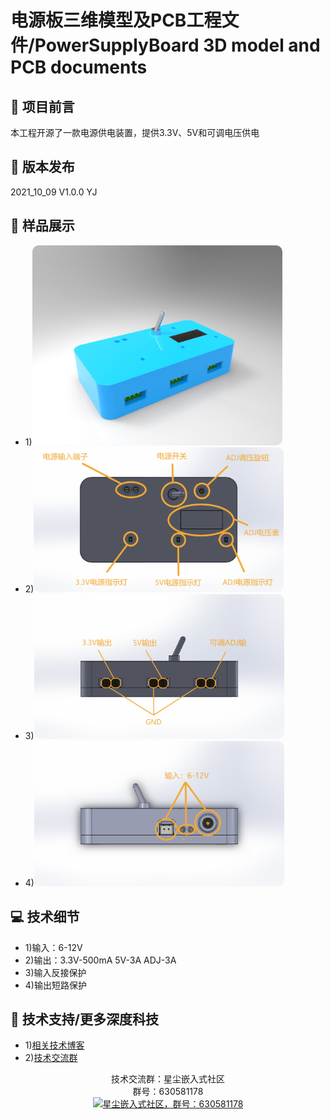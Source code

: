 # 电源板三维模型及PCB工程文件/PowerSupplyBoard 3D model and PCB documents
## 🎨 项目前言
本工程开源了一款电源供电装置，提供3.3V、5V和可调电压供电
## 🔧 版本发布
<span>2021_10_09 V1.0.0 YJ</span>
## 📖 样品展示
- 1)<img alt="电源板样图" width="400" style="border-radius:10px" src="https://github.com/stardust-scitech/PowerSupplyBoard/blob/main/Model/PowerSupplyBoard.jpg">
- 2)<img alt="电源板主视图" width="400" style="border-radius:10px" src="https://github.com/stardust-scitech/PowerSupplyBoard/blob/main/Model/MainView.PNG">
- 3)<img alt="电源板前视图" width="400" style="border-radius:10px" src="https://github.com/stardust-scitech/PowerSupplyBoard/blob/main/Model/FrontView.png">
- 4)<img alt="电源板后视图" width="400" style="border-radius:10px" src="https://github.com/stardust-scitech/PowerSupplyBoard/blob/main/Model/RearView.png">
## 💻 技术细节
- 1)输入：6-12V
- 2)输出：3.3V-500mA 5V-3A ADJ-3A
- 3)输入反接保护
- 4)输出短路保护
## 🚀 技术支持/更多深度科技
- 1)[相关技术博客](http://blog.stardust.live)
- 2)[技术交流群](https://jq.qq.com/?_wv=1027&amp;k=yrXYcrfz)
<p align="center">
    <span>技术交流群：星尘嵌入式社区</span>
    <br/>
    <span>群号：630581178</span>
    <br/>
    <a href="https://jq.qq.com/?_wv=1027&amp;k=yrXYcrfz" target="_blank" title="星尘嵌入式社区，群号：630581178">
        <img alt="星尘嵌入式社区，群号：630581178" width="220" src="http://stardust.live/res/img/group_chat_630581178.jpg">
    </a>
</p>
